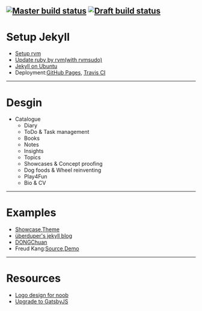 [![Master build status](https://img.shields.io/travis/hxh-robb/hxh-robb.github.io/master.svg?label=master)](https://travis-ci.org/hxh-robb/hxh-robb.github.io)
[![Draft build status](https://img.shields.io/travis/hxh-robb/hxh-robb.github.io/draft.svg?label=draft)](https://travis-ci.org/hxh-robb/hxh-robb.github.io)
---

# Setup Jekyll
* [Setup rvm](https://github.com/rvm/ubuntu_rvm)
* [Update ruby by rvm(with rvmsudo)](https://tecadmin.net/install-ruby-on-rails-on-ubuntu/)
* [Jekyll on Ubuntu](https://jekyllrb.com/docs/installation/ubuntu/)
* Deployment:[GitHub Pages](https://jekyllrb.com/docs/github-pages/), [Travis CI](https://jekyllrb.com/docs/continuous-integration/travis-ci/)
---

# Desgin

* Catalogue
    * Diary
    * ToDo & Task management
    * Books
    * Notes
    * Insights
    * Topics
    * Showcases & Concept proofing
    * Dog foods & Wheel reinventing
    * Play4Fun
    * Bio & CV

---

# Examples
* [Showcase](https://github.com/jekyll/jekyll/wiki/sites),[Theme](http://jekyllthemes.org/)
* [überduper's jekyll blog](http://danhixon.github.io/)
* [DONGChuan](http://dongchuan.github.io/about)
* Freud Kang:[Source](https://github.com/luoyan35714/LessOrMore),[Demo](https://www.hifreud.com/)

---

# Resources
* [Logo design for noob](https://logogeek.uk/logo-design/how-to-learn-logo-design-for-free/)
* [Upgrade to GatsbyJS](https://www.gatsbyjs.org/blog/2018-2-27-why-i-upgraded-my-website-to-gatsbyjs-from-jekyll/)
